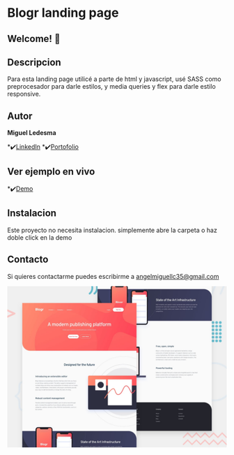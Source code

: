 # Blogr landing page



## Welcome! 👋

## Descripcion

Para esta landing page utilicé a parte de html y javascript, usé SASS como preprocesador para darle estilos, y media queries y flex para darle estilo responsive.

## Autor
**Miguel Ledesma**

*✔️[LinkedIn](https://www.linkedin.com/in/miguelledesmac)
*✔️[Portofolio](https://miguelledesmac.github.io/Portofolio-Oficial/)

## Ver ejemplo en vivo
*✔️[Demo](ENLACEGITHUBPAGES)

## Instalacion
Este proyecto no necesita instalacion. simplemente abre la carpeta o haz doble click en la demo

## Contacto
Si quieres contactarme puedes escribirme a angelmiguellc35@gmail.com

![Design preview for the Blogr landing page coding challenge](./design/desktop-preview.jpg)
